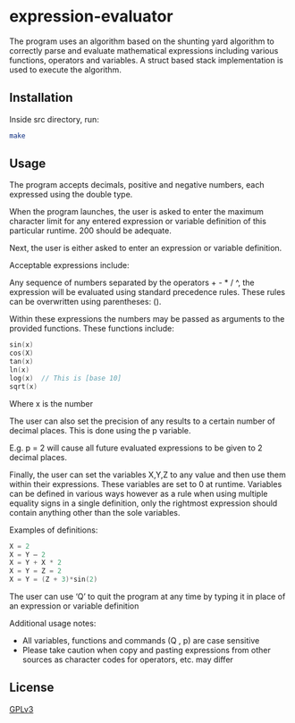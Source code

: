 # expression-evaluator
The program uses an algorithm based on the shunting yard algorithm to correctly parse and evaluate mathematical expressions including various functions, operators and variables. A struct based stack implementation is used to execute the algorithm.

## Installation

Inside src directory, run:

```bash
make
```

## Usage

The program accepts decimals, positive and negative numbers, each expressed using the double type.

When the program launches, the user is asked to enter the maximum character limit for any entered expression or variable definition of this particular runtime. 200 should be adequate.

Next, the user is either asked to enter an expression or variable definition.

Acceptable expressions include:

Any sequence of numbers separated by the operators + - * / ^, the expression will be evaluated using standard precedence rules. These rules can be overwritten using parentheses: ().

Within these expressions the numbers may be passed as arguments to the provided functions. These functions include:

```C
sin(x)
cos(X)
tan(x)
ln(x)
log(x)  // This is [base 10]
sqrt(x)
```

Where x is the number

The user can also set the precision of any results to a certain number of decimal places. This is done using the p variable.

E.g. 
p = 2 will cause all future evaluated expressions to be given to 2 decimal places.

Finally, the user can set the variables X,Y,Z to any value and then use them within their expressions. These variables are set to 0 at runtime. Variables can be defined in various ways however as a rule when using multiple equality signs in a single definition, only the rightmost expression should contain anything other than the sole variables.
 
Examples of definitions:
```C
X = 2
X = Y – 2
X = Y + X * 2
X = Y = Z = 2
X = Y = (Z + 3)*sin(2)
```

The user can use ‘Q’ to quit the program at any time by typing it in place of an expression or variable definition

Additional usage notes:

-	All variables, functions and commands (Q , p) are case sensitive
-	Please take caution when copy and pasting expressions from other sources as character codes for operators, etc. may differ

## License
[GPLv3](https://choosealicense.com/licenses/gpl-3.0/)

